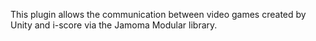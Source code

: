 This plugin allows the communication between video games created by Unity and i-score via the Jamoma Modular library.
